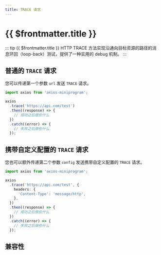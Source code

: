 ```yaml
---
title: TRACE 请求
---
```


# {{ $frontmatter.title }}

::: tip {{ $frontmatter.title }}
HTTP TRACE 方法实现沿通向目标资源的路径的消息环回（loop-back）测试，提供了一种实用的 debug 机制。
:::

## 普通的 `TRACE` 请求

您可以传递第一个参数 `url` 发送 `TRACE` 请求。

```ts
import axios from 'axios-miniprogram';

axios
  .trace('https://api.com/test')
  .then((response) => {
    // 成功之后做些什么
  })
  .catch((error) => {
    // 失败之后做些什么
  });
```

## 携带自定义配置的 `TRACE` 请求

您也可以额外传递第二个参数 `config` 发送携带自定义配置的 `TRACE` 请求。

```ts
import axios from 'axios-miniprogram';

axios
  .trace('https://api.com/test', {
    headers: {
      'Content-Type': 'message/http',
    },
  })
  .then((response) => {
    // 成功之后做些什么
  })
  .catch((error) => {
    // 失败之后做些什么
  });
```

## 兼容性

<VPCompatibility wx swan='仅 Android 支持' tt='1.0.0' qq />
